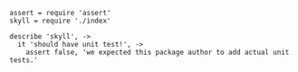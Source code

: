     assert = require 'assert'
    skyll = require './index'

    describe 'skyll', ->
      it 'should have unit test!', ->
        assert false, 'we expected this package author to add actual unit tests.'
